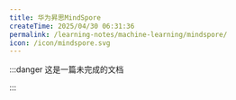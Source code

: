 ```yaml
---
title: 华为昇思MindSpore
createTime: 2025/04/30 06:31:36
permalink: /learning-notes/machine-learning/mindspore/
icon: /icon/mindspore.svg
---
```


:::danger 这是一篇未完成的文档

:::

<LinkCard icon="/icon/mindspore.svg" href="https://www.mindspore.cn/" title="昇思MindSpore，全场景AI框架" description="分布式训练原生，AI+HPC全流程可编程，支持函数可微编程，满足AI for science场景灵活编程异构并行加速需求，"></LinkCard>
